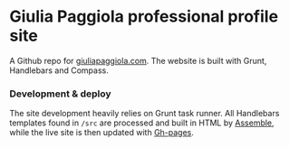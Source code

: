 # Giulia Paggiola professional profile site

A Github repo for [giuliapaggiola.com](giuliapaggiola.com).
The website is built with Grunt, Handlebars and Compass.

### Development & deploy
The site development heavily relies on Grunt task runner.
All Handlebars templates found in `/src` are processed and built in HTML by [Assemble](http://assemble.io/), while the live site is then updated with [Gh-pages](https://github.com/tschaub/grunt-gh-pages).